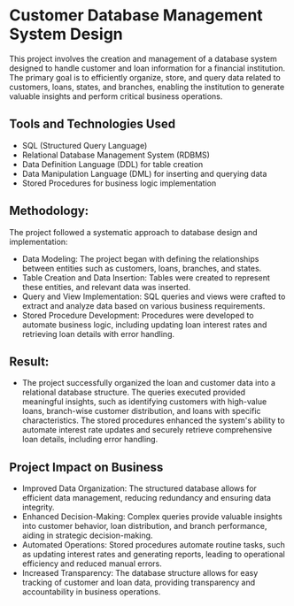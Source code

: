 # Customer Database Management System Design 
This project involves the creation and management of a database system designed to handle customer and loan information for a financial institution. The primary goal is to efficiently organize, store, and query data related to customers, loans, states, and branches, enabling the institution to generate valuable insights and perform critical business operations.


## Tools and Technologies Used
- SQL (Structured Query Language)
-	Relational Database Management System (RDBMS)
-	Data Definition Language (DDL) for table creation
-	Data Manipulation Language (DML) for inserting and querying data
-	Stored Procedures for business logic implementation

  
## Methodology:
The project followed a systematic approach to database design and implementation:
- Data Modeling: The project began with defining the relationships between entities such as customers, loans, branches, and states.
- Table Creation and Data Insertion: Tables were created to represent these entities, and relevant data was inserted.
- Query and View Implementation: SQL queries and views were crafted to extract and analyze data based on various business requirements.
- Stored Procedure Development: Procedures were developed to automate business logic, including updating loan interest rates and retrieving loan details with error handling.

  
## Result:
- The project successfully organized the loan and customer data into a relational database structure. The queries executed provided meaningful insights, such as identifying customers with high-value loans, branch-wise customer distribution, and loans with specific characteristics. The stored procedures enhanced the system's ability to automate interest rate updates and securely retrieve comprehensive loan details, including error handling.

  
## Project Impact on Business
-	Improved Data Organization: The structured database allows for efficient data management, reducing redundancy and ensuring data integrity.
-	Enhanced Decision-Making: Complex queries provide valuable insights into customer behavior, loan distribution, and branch performance, aiding in strategic decision-making.
-	Automated Operations: Stored procedures automate routine tasks, such as updating interest rates and generating reports, leading to operational efficiency and reduced manual errors.
-	Increased Transparency: The database structure allows for easy tracking of customer and loan data, providing transparency and accountability in business operations.
